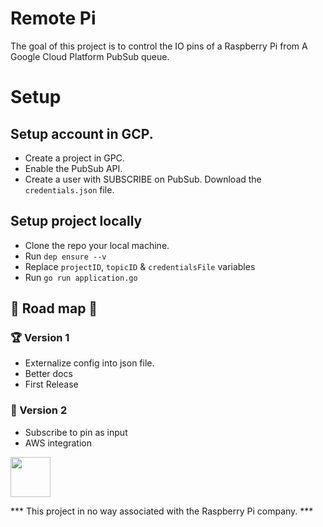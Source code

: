 Remote Pi
===========

The goal of this project is to control the IO pins of a Raspberry Pi from A Google Cloud Platform PubSub queue.


# Setup

## Setup account in GCP.
- Create a project in GPC.
- Enable the PubSub API.
- Create a user with SUBSCRIBE on PubSub. Download the `credentials.json` file.

## Setup project locally

- Clone the repo your local machine.
- Run `dep ensure --v`
- Replace `projectID`, `topicID` & `credentialsFile` variables
- Run `go run application.go`


## 🌈 Road map 🦄

### 🏆 Version 1
- Externalize config into json file.
- Better docs
- First Release

### 🚀 Version 2
- Subscribe to pin as input
- AWS integration

<img width="64" src="https://www.raspberrypi.org/app/uploads/2018/03/RPi-Logo-Reg-SCREEN.png" />

*** This project in no way associated with the Raspberry Pi company. ***